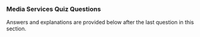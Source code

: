 ### Media Services Quiz Questions


Answers and explanations are provided below after the last question in this section.

